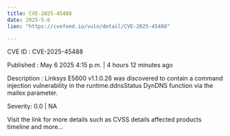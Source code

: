 ```yaml
---
title: CVE-2025-45488
date: 2025-5-6
lien: "https://cvefeed.io/vuln/detail/CVE-2025-45488"

---
```


CVE ID : CVE-2025-45488

Published :  May 6
2025
4:15 p.m. | 4 hours
12 minutes ago

Description : Linksys E5600 v1.1.0.26 was discovered to contain a command injection vulnerability in the runtime.ddnsStatus DynDNS function via the mailex parameter.

Severity: 0.0 | NA

Visit the link for more details
such as CVSS details
affected products
timeline
and more...
